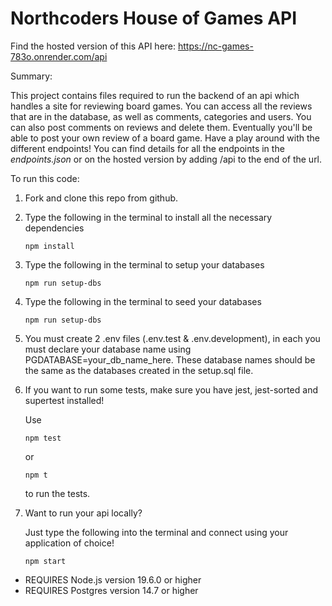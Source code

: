 # Northcoders House of Games API

Find the hosted version of this API here:
https://nc-games-783o.onrender.com/api

Summary:

This project contains files required to run the backend of an api which handles a site for reviewing board games. You can access all the reviews that are in the database, as well as comments, categories and users. You can also post comments on reviews and delete them. Eventually you'll be able to post your own review of a board game. Have a play around with the different endpoints! You can find details for all the endpoints in the *endpoints.json* or on the hosted version by adding /api to the end of the url.

To run this code:

1. Fork and clone this repo from github.

2. Type the following in the terminal to install all the necessary dependencies
  
    ~~~
    npm install
    ~~~

3. Type the following in the terminal to setup your databases

    ~~~
    npm run setup-dbs
    ~~~

4. Type the following in the terminal to seed your databases

    ~~~
    npm run setup-dbs
    ~~~

5. You must create 2 .env files (.env.test & .env.development), in each you must declare your database name using PGDATABASE=your_db_name_here. These database names should be the same as the databases created in the setup.sql file.

6. If you want to run some tests, make sure you have jest, jest-sorted and supertest installed!

      Use
      ~~~
      npm test
      ~~~
      or
      ~~~
      npm t
      ~~~
      to run the tests.

7. Want to run your api locally?

   Just type the following into the terminal and connect using your application of choice!
    ~~~
    npm start
    ~~~

- REQUIRES Node.js version 19.6.0 or higher
- REQUIRES Postgres version 14.7 or higher
